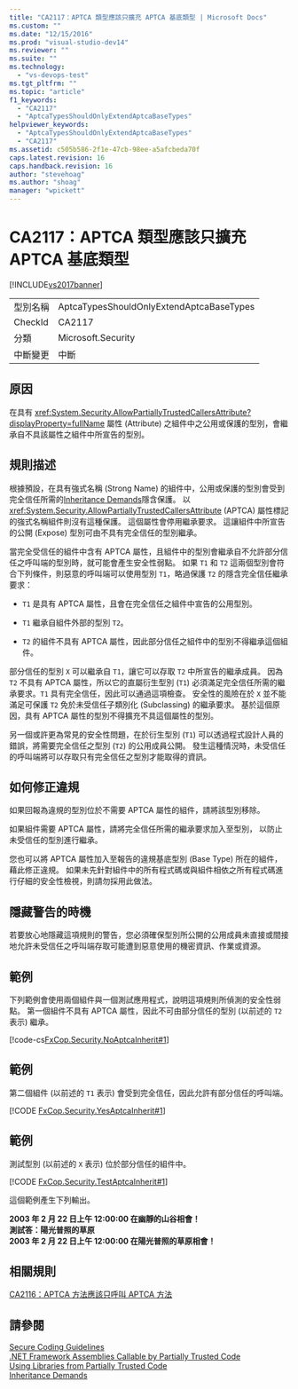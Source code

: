 ```yaml
---
title: "CA2117：APTCA 類型應該只擴充 APTCA 基底類型 | Microsoft Docs"
ms.custom: ""
ms.date: "12/15/2016"
ms.prod: "visual-studio-dev14"
ms.reviewer: ""
ms.suite: ""
ms.technology: 
  - "vs-devops-test"
ms.tgt_pltfrm: ""
ms.topic: "article"
f1_keywords: 
  - "CA2117"
  - "AptcaTypesShouldOnlyExtendAptcaBaseTypes"
helpviewer_keywords: 
  - "AptcaTypesShouldOnlyExtendAptcaBaseTypes"
  - "CA2117"
ms.assetid: c505b586-2f1e-47cb-98ee-a5afcbeda70f
caps.latest.revision: 16
caps.handback.revision: 16
author: "stevehoag"
ms.author: "shoag"
manager: "wpickett"
---
```

# CA2117：APTCA 類型應該只擴充 APTCA 基底類型
[!INCLUDE[vs2017banner](../code-quality/includes/vs2017banner.md)]

|||  
|-|-|  
|型別名稱|AptcaTypesShouldOnlyExtendAptcaBaseTypes|  
|CheckId|CA2117|  
|分類|Microsoft.Security|  
|中斷變更|中斷|  
  
## 原因  
 在具有 <xref:System.Security.AllowPartiallyTrustedCallersAttribute?displayProperty=fullName> 屬性 \(Attribute\) 之組件中之公用或保護的型別，會繼承自不具該屬性之組件中所宣告的型別。  
  
## 規則描述  
 根據預設，在具有強式名稱 \(Strong Name\) 的組件中，公用或保護的型別會受到完全信任所需的[Inheritance Demands](http://msdn.microsoft.com/zh-tw/28b9adbb-8f08-4f10-b856-dbf59eb932d9)隱含保護。  以 <xref:System.Security.AllowPartiallyTrustedCallersAttribute> \(APTCA\) 屬性標記的強式名稱組件則沒有這種保護。  這個屬性會停用繼承要求。  這讓組件中所宣告的公開 \(Expose\) 型別可由不具有完全信任的型別繼承。  
  
 當完全受信任的組件中含有 APTCA 屬性，且組件中的型別會繼承自不允許部分信任之呼叫端的型別時，就可能會產生安全性弱點。  如果 `T1` 和 `T2` 這兩個型別會符合下列條件，則惡意的呼叫端可以使用型別 `T1`，略過保護 `T2` 的隱含完全信任繼承要求：  
  
-   `T1` 是具有 APTCA 屬性，且會在完全信任之組件中宣告的公用型別。  
  
-   `T1` 繼承自組件外部的型別 `T2`。  
  
-   `T2` 的組件不具有 APTCA 屬性，因此部分信任之組件中的型別不得繼承這個組件。  
  
 部分信任的型別 `X` 可以繼承自 `T1`，讓它可以存取 `T2` 中所宣告的繼承成員。  因為 `T2` 不具有 APTCA 屬性，所以它的直屬衍生型別 \(`T1`\) 必須滿足完全信任所需的繼承要求。`T1` 具有完全信任，因此可以通過這項檢查。  安全性的風險在於 `X` 並不能滿足可保護 `T2` 免於未受信任子類別化 \(Subclassing\) 的繼承要求。  基於這個原因，具有 APTCA 屬性的型別不得擴充不具這個屬性的型別。  
  
 另一個或許更為常見的安全性問題，在於衍生型別 \(`T1`\) 可以透過程式設計人員的錯誤，將需要完全信任之型別 \(`T2`\) 的公用成員公開。  發生這種情況時，未受信任的呼叫端將可以存取只有完全信任之型別才能取得的資訊。  
  
## 如何修正違規  
 如果回報為違規的型別位於不需要 APTCA 屬性的組件，請將該型別移除。  
  
 如果組件需要 APTCA 屬性，請將完全信任所需的繼承要求加入至型別，  以防止未受信任的型別進行繼承。  
  
 您也可以將 APTCA 屬性加入至報告的違規基底型別 \(Base Type\) 所在的組件，藉此修正違規。  如果未先針對組件中的所有程式碼或與組件相依之所有程式碼進行仔細的安全性檢視，則請勿採用此做法。  
  
## 隱藏警告的時機  
 若要放心地隱藏這項規則的警告，您必須確保型別所公開的公用成員未直接或間接地允許未受信任之呼叫端存取可能遭到惡意使用的機密資訊、作業或資源。  
  
## 範例  
 下列範例會使用兩個組件與一個測試應用程式，說明這項規則所偵測的安全性弱點。  第一個組件不具有 APTCA 屬性，因此不可由部分信任的型別 \(以前述的 `T2` 表示\) 繼承。  
  
 [!code-cs[FxCop.Security.NoAptcaInherit#1](../code-quality/codesnippet/CSharp/ca2117-aptca-types-should-only-extend-aptca-base-types_1.cs)]  
  
## 範例  
 第二個組件 \(以前述的 `T1` 表示\) 會受到完全信任，因此允許有部分信任的呼叫端。  
  
 [!CODE [FxCop.Security.YesAptcaInherit#1](../CodeSnippet/VS_Snippets_CodeAnalysis/FxCop.Security.YesAptcaInherit#1)]  
  
## 範例  
 測試型別 \(以前述的 `X` 表示\) 位於部分信任的組件中。  
  
 [!CODE [FxCop.Security.TestAptcaInherit#1](../CodeSnippet/VS_Snippets_CodeAnalysis/FxCop.Security.TestAptcaInherit#1)]  
  
 這個範例產生下列輸出。  
  
  **2003 年 2 月 22 日上午 12:00:00 在幽靜的山谷相會！**  
**測試答：陽光普照的草原**  
**2003 年 2 月 22 日上午 12:00:00 在陽光普照的草原相會！**   
## 相關規則  
 [CA2116：APTCA 方法應該只呼叫 APTCA 方法](../Topic/CA2116:%20APTCA%20methods%20should%20only%20call%20APTCA%20methods.md)  
  
## 請參閱  
 [Secure Coding Guidelines](../Topic/Secure%20Coding%20Guidelines.md)   
 [.NET Framework Assemblies Callable by Partially Trusted Code](http://msdn.microsoft.com/zh-tw/a417fcd4-d3ca-4884-a308-3a1a080eac8d)   
 [Using Libraries from Partially Trusted Code](../Topic/Using%20Libraries%20from%20Partially%20Trusted%20Code.md)   
 [Inheritance Demands](http://msdn.microsoft.com/zh-tw/28b9adbb-8f08-4f10-b856-dbf59eb932d9)